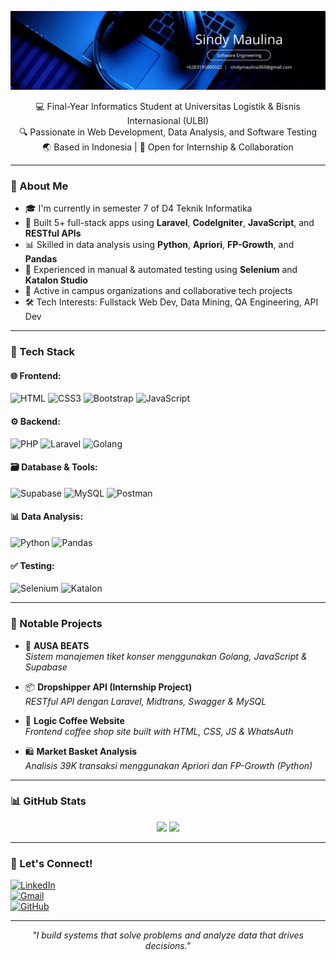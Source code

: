 <!-- Optional banner (bisa kamu ganti dengan link banner dari Canva bertema biru) -->
<p align="center">
  <img src="Black Gold Minimalist Elegant Business LinkedIn Banner(1).png" alt="banner" />
</p>


<p align="center">
  💻 Final-Year Informatics Student at Universitas Logistik & Bisnis Internasional (ULBI)  
  <br/>
  🔍 Passionate in Web Development, Data Analysis, and Software Testing  
  <br/>
  🌏 Based in Indonesia | 💼 Open for Internship & Collaboration
</p>

---

### 💼 About Me

- 🎓 I'm currently in semester 7 of D4 Teknik Informatika  
- 🚀 Built 5+ full-stack apps using **Laravel**, **CodeIgniter**, **JavaScript**, and **RESTful APIs**  
- 📊 Skilled in data analysis using **Python**, **Apriori**, **FP-Growth**, and **Pandas**  
- 🔐 Experienced in manual & automated testing using **Selenium** and **Katalon Studio**  
- 🤝 Active in campus organizations and collaborative tech projects  
- 🛠️ Tech Interests: Fullstack Web Dev, Data Mining, QA Engineering, API Dev  

---

### 🧠 Tech Stack

#### 🌐 Frontend:
![HTML](https://img.shields.io/badge/HTML5-0A66C2?style=for-the-badge&logo=html5&logoColor=white)
![CSS3](https://img.shields.io/badge/CSS3-005FBA?style=for-the-badge&logo=css3&logoColor=white)
![Bootstrap](https://img.shields.io/badge/Bootstrap-00427E?style=for-the-badge&logo=bootstrap&logoColor=white)
![JavaScript](https://img.shields.io/badge/JavaScript-0077B5?style=for-the-badge&logo=javascript&logoColor=white)

#### ⚙️ Backend:
![PHP](https://img.shields.io/badge/PHP-0A66C2?style=for-the-badge&logo=php&logoColor=white)
![Laravel](https://img.shields.io/badge/Laravel-005FBA?style=for-the-badge&logo=laravel&logoColor=white)
![Golang](https://img.shields.io/badge/Golang-00427E?style=for-the-badge&logo=go&logoColor=white)

#### 🗃️ Database & Tools:
![Supabase](https://img.shields.io/badge/Supabase-0A66C2?style=for-the-badge&logo=supabase&logoColor=white)
![MySQL](https://img.shields.io/badge/MySQL-005FBA?style=for-the-badge&logo=mysql&logoColor=white)
![Postman](https://img.shields.io/badge/Postman-00427E?style=for-the-badge&logo=postman&logoColor=white)

#### 📊 Data Analysis:
![Python](https://img.shields.io/badge/Python-0A66C2?style=for-the-badge&logo=python&logoColor=white)
![Pandas](https://img.shields.io/badge/Pandas-005FBA?style=for-the-badge&logo=pandas&logoColor=white)

#### ✅ Testing:
![Selenium](https://img.shields.io/badge/Selenium-00427E?style=for-the-badge&logo=selenium&logoColor=white)
![Katalon](https://img.shields.io/badge/Katalon-0A66C2?style=for-the-badge&logo=katalon&logoColor=white)

---

### 📌 Notable Projects

- 🎫 **AUSA BEATS**  
  *Sistem manajemen tiket konser menggunakan Golang, JavaScript & Supabase*

- 📦 **Dropshipper API (Internship Project)**  
  *RESTful API dengan Laravel, Midtrans, Swagger & MySQL*

- 🧃 **Logic Coffee Website**  
  *Frontend coffee shop site built with HTML, CSS, JS & WhatsAuth*

- 🛍️ **Market Basket Analysis**  
  *Analisis 39K transaksi menggunakan Apriori dan FP-Growth (Python)*

---

### 📊 GitHub Stats

<p align="center">
  <img src="https://github-readme-stats.vercel.app/api?username=sindymaulina04&show_icons=true&theme=blueberry" width="48%" />
  <img src="https://github-readme-stats.vercel.app/api/top-langs/?username=sindymaulina04&layout=compact&theme=blueberry" width="48%" />
</p>

---

### 🤝 Let's Connect!

[![LinkedIn](https://img.shields.io/badge/-LinkedIn-0A66C2?style=for-the-badge&logo=linkedin&logoColor=white)](https://linkedin.com/in/sindy-maulina02)  
[![Gmail](https://img.shields.io/badge/-Email-005FBA?style=for-the-badge&logo=gmail&logoColor=white)](mailto:cindymaulina369@gmail.com)  
[![GitHub](https://img.shields.io/badge/-GitHub-333?style=for-the-badge&logo=github&logoColor=white)](https://github.com/sindymaulina04)

---

<p align="center"><i>"I build systems that solve problems and analyze data that drives decisions."</i></p>
